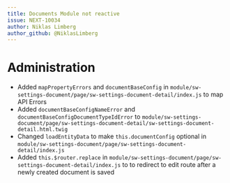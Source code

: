 ```yaml
---
title: Documents Module not reactive
issue: NEXT-10034
author: Niklas Limberg
author_github: @NiklasLimberg
---
```

# Administration
* Added `mapPropertyErrors` and `documentBaseConfig` in `module/sw-settings-document/page/sw-settings-document-detail/index.js` to map API Errors
* Added `documentBaseConfigNameError` and `documentBaseConfigDocumentTypeIdError` to `module/sw-settings-document/page/sw-settings-document-detail/sw-settings-document-detail.html.twig`
* Changed `loadEntityData` to make `this.documentConfig` optional in `module/sw-settings-document/page/sw-settings-document-detail/index.js`
* Added `this.$router.replace` in `module/sw-settings-document/page/sw-settings-document-detail/index.js` to to redirect to edit route after a newly created document is saved
